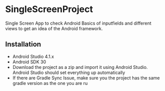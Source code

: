 # SingleScreenProject
Single Screen App to check Android Basics of inputfields and different views to get an idea of the Android framework.

## Installation
* Android Studio 4.1.x
* Android SDK 30
* Download the project as a zip and import it using Android Studio. Android Studio should set everything up automatically
* If there are Gradle Sync Issue, make sure you the project has the same gradle version as the one you are ru
